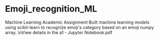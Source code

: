 # Emoji_recognition_ML
Machine Learning Academic Assignment
Built machine learning models using scikit-learn to recognize emoji's category based on an emoji numpy array.
\nView details in the a1 - Jupyter Notebook.pdf
